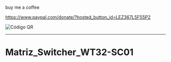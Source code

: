buy me a coffee

https://www.paypal.com/donate/?hosted_button_id=LEZ367L5F55P2

![Código QR](https://github.com/manoper93/MonitorPC_WT32-SC01/assets/70864023/8c357884-45e6-450e-8190-f5e2bd85f8e2)

--------------------

# Matriz_Switcher_WT32-SC01
